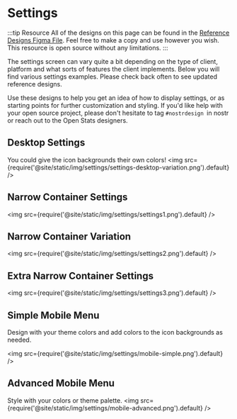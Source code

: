 # Settings
:::tip Resource
All of the designs on this page can be found in the [Reference Designs Figma File](https://www.figma.com/file/C2ztFLDxihrfturW7Q6kbj/Reference-Components?type=design&node-id=213%3A11495&mode=design&t=qbn9PiAj1v6RWRwM-1). Feel free to make a copy and use however you wish. This resource is open source without any limitations.
:::

The settings screen can vary quite a bit depending on the type of client, platform and what sorts of features the client implements. Below you will find various settings examples. Please check back often to see updated reference designs. 

Use these designs to help you get an idea of how to display settings, or as starting points for further customization and styling. If you'd like help with your open source project, please don't hesitate to tag `#nostrdesign `in nostr or reach out to the Open Stats designers.


## Desktop Settings
You could give the icon backgrounds their own colors!
<img src={require('@site/static/img/settings/settings-desktop-variation.png').default} />

## Narrow Container Settings
<img src={require('@site/static/img/settings/settings1.png').default} />

## Narrow Container Variation
<img src={require('@site/static/img/settings/settings2.png').default} />

## Extra Narrow Container Settings
<img src={require('@site/static/img/settings/settings3.png').default} />

## Simple Mobile Menu
Design with your theme colors and add colors to the icon backgrounds as needed.

<img src={require('@site/static/img/settings/mobile-simple.png').default} />

## Advanced Mobile Menu
Style with your colors or theme palette. 
<img src={require('@site/static/img/settings/mobile-advanced.png').default} />